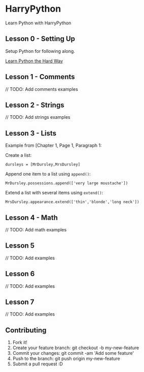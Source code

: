 # HarryPython
Learn Python with HarryPython

## Lesson 0 - Setting Up

Setup Python for following along. 

[Learn Python the Hard Way](https://learnpythonthehardway.org/book/ex0.html)

## Lesson 1 - Comments

// TODO: Add comments examples

## Lesson 2 - Strings

// TODO: Add strings examples

## Lesson 3 - Lists

Example from [Chapter 1, Page 1, Paragraph 1:

Create a list:

```# Make a list of the Dursley couple
dursleys = [MrDursley,MrsDursley]
```

Append one item to a list using `append()`:

`MrDursley.possessions.append(['very large moustache'])`

Extend a list with several items using `extend()`:

`MrsDursley.appearance.extend(['thin','blonde','long neck'])`

## Lesson 4 - Math

// TODO: Add math examples

## Lesson 5

// TODO: Add examples

## Lesson 6

// TODO: Add examples

## Lesson 7

// TODO: Add examples

## Contributing

1. Fork it!
2. Create your feature branch: git checkout -b my-new-feature
3. Commit your changes: git commit -am 'Add some feature'
4. Push to the branch: git push origin my-new-feature
5. Submit a pull request :D
